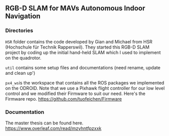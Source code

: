 
## RGB-D SLAM for MAVs Autonomous Indoor Navigation
### Directories
`HSR` folder contains the code developed by Gian and Michael from HSR (Hochschule für Technik Rapperswil). They started this RGB-D SLAM project by coding up the initial hand-held SLAM which I used to implement on the quadrotor. 

`util` contains some setup files and documentations (need rename, update and clean up')

`px4_ws`is the workspace that contains all the ROS packages we implemented on the ODROID. Note that we use a Pixhawk flight controller for our low level control and we modified their Firmware to suit our need. Here's the Firmware repo. https://github.com/tuofeichen/Firmware

### Documentation
The master thesis can be found here. 
https://www.overleaf.com/read/mzyhntfpzxxk
